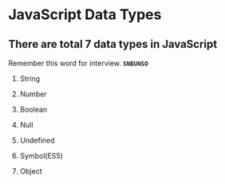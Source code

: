 # JavaScript Data Types

  

## There are total 7 data types in JavaScript

  

Remember this word for interview. **`SNBUNSO`**

  

1. String

2. Number

3. Boolean

4. Null

5. Undefined

6. Symbol(ES5)

  

7. Object
<!--stackedit_data:
eyJoaXN0b3J5IjpbLTg5NTQ5ODc2MF19
-->